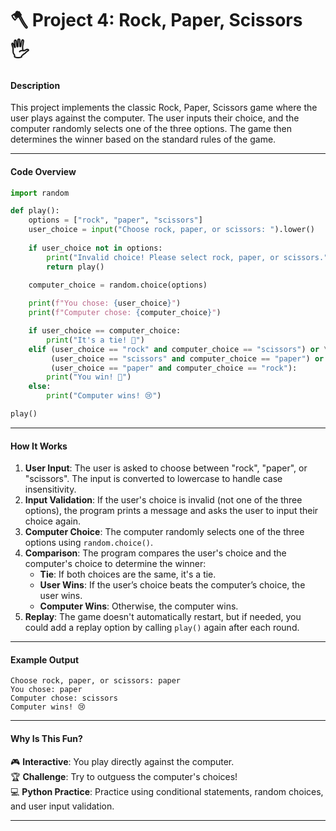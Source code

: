 # 🪓 **Project 4: Rock, Paper, Scissors** 🖐️

#### **Description**
This project implements the classic Rock, Paper, Scissors game where the user plays against the computer. The user inputs their choice, and the computer randomly selects one of the three options. The game then determines the winner based on the standard rules of the game.

---

#### **Code Overview**

```python
import random

def play():
    options = ["rock", "paper", "scissors"]
    user_choice = input("Choose rock, paper, or scissors: ").lower()
    
    if user_choice not in options:
        print("Invalid choice! Please select rock, paper, or scissors.")
        return play()

    computer_choice = random.choice(options)
    
    print(f"You chose: {user_choice}")
    print(f"Computer chose: {computer_choice}")

    if user_choice == computer_choice:
        print("It's a tie! 🤝")
    elif (user_choice == "rock" and computer_choice == "scissors") or \
         (user_choice == "scissors" and computer_choice == "paper") or \
         (user_choice == "paper" and computer_choice == "rock"):
        print("You win! 🎉")
    else:
        print("Computer wins! 😢")

play()
```

---

#### **How It Works**

1. **User Input**: The user is asked to choose between "rock", "paper", or "scissors". The input is converted to lowercase to handle case insensitivity.
2. **Input Validation**: If the user's choice is invalid (not one of the three options), the program prints a message and asks the user to input their choice again.
3. **Computer Choice**: The computer randomly selects one of the three options using `random.choice()`.
4. **Comparison**: The program compares the user's choice and the computer's choice to determine the winner:
   - **Tie**: If both choices are the same, it's a tie.
   - **User Wins**: If the user’s choice beats the computer’s choice, the user wins.
   - **Computer Wins**: Otherwise, the computer wins.
5. **Replay**: The game doesn't automatically restart, but if needed, you could add a replay option by calling `play()` again after each round.

---

#### **Example Output**

```
Choose rock, paper, or scissors: paper
You chose: paper
Computer chose: scissors
Computer wins! 😢
```

---

#### **Why Is This Fun?**
🎮 **Interactive**: You play directly against the computer.  
🏆 **Challenge**: Try to outguess the computer's choices!  
💻 **Python Practice**: Practice using conditional statements, random choices, and user input validation.

---
